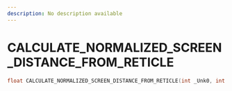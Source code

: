 ```yaml
---
description: No description available 
---
```


# CALCULATE_NORMALIZED_SCREEN_DISTANCE_FROM_RETICLE

```cpp
float CALCULATE_NORMALIZED_SCREEN_DISTANCE_FROM_RETICLE(int _Unk0, int _Unk1);
```
